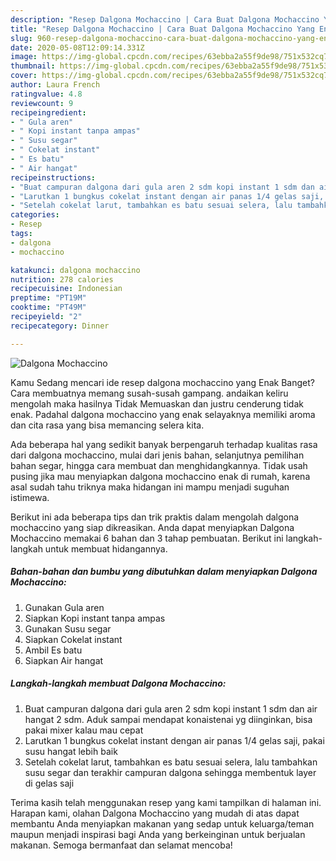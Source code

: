 ```yaml
---
description: "Resep Dalgona Mochaccino | Cara Buat Dalgona Mochaccino Yang Enak Banget"
title: "Resep Dalgona Mochaccino | Cara Buat Dalgona Mochaccino Yang Enak Banget"
slug: 960-resep-dalgona-mochaccino-cara-buat-dalgona-mochaccino-yang-enak-banget
date: 2020-05-08T12:09:14.331Z
image: https://img-global.cpcdn.com/recipes/63ebba2a55f9de98/751x532cq70/dalgona-mochaccino-foto-resep-utama.jpg
thumbnail: https://img-global.cpcdn.com/recipes/63ebba2a55f9de98/751x532cq70/dalgona-mochaccino-foto-resep-utama.jpg
cover: https://img-global.cpcdn.com/recipes/63ebba2a55f9de98/751x532cq70/dalgona-mochaccino-foto-resep-utama.jpg
author: Laura French
ratingvalue: 4.8
reviewcount: 9
recipeingredient:
- " Gula aren"
- " Kopi instant tanpa ampas"
- " Susu segar"
- " Cokelat instant"
- " Es batu"
- " Air hangat"
recipeinstructions:
- "Buat campuran dalgona dari gula aren 2 sdm kopi instant 1 sdm dan air hangat 2 sdm. Aduk sampai mendapat konaistenai yg diinginkan, bisa pakai mixer kalau mau cepat"
- "Larutkan 1 bungkus cokelat instant dengan air panas 1/4 gelas saji, pakai susu hangat lebih baik"
- "Setelah cokelat larut, tambahkan es batu sesuai selera, lalu tambahkan susu segar dan terakhir campuran dalgona sehingga membentuk layer di gelas saji"
categories:
- Resep
tags:
- dalgona
- mochaccino

katakunci: dalgona mochaccino 
nutrition: 278 calories
recipecuisine: Indonesian
preptime: "PT19M"
cooktime: "PT49M"
recipeyield: "2"
recipecategory: Dinner

---
```



![Dalgona Mochaccino](https://img-global.cpcdn.com/recipes/63ebba2a55f9de98/751x532cq70/dalgona-mochaccino-foto-resep-utama.jpg)

Kamu Sedang mencari ide resep dalgona mochaccino yang Enak Banget? Cara membuatnya memang susah-susah gampang. andaikan keliru mengolah maka hasilnya Tidak Memuaskan dan justru cenderung tidak enak. Padahal dalgona mochaccino yang enak selayaknya memiliki aroma dan cita rasa yang bisa memancing selera kita.

Ada beberapa hal yang sedikit banyak berpengaruh terhadap kualitas rasa dari dalgona mochaccino, mulai dari jenis bahan, selanjutnya pemilihan bahan segar, hingga cara membuat dan menghidangkannya. Tidak usah pusing jika mau menyiapkan dalgona mochaccino enak di rumah, karena asal sudah tahu triknya maka hidangan ini mampu menjadi suguhan istimewa.




Berikut ini ada beberapa tips dan trik praktis dalam mengolah dalgona mochaccino yang siap dikreasikan. Anda dapat menyiapkan Dalgona Mochaccino memakai 6 bahan dan 3 tahap pembuatan. Berikut ini langkah-langkah untuk membuat hidangannya.

<!--inarticleads1-->

##### Bahan-bahan dan bumbu yang dibutuhkan dalam menyiapkan Dalgona Mochaccino:

1. Gunakan  Gula aren
1. Siapkan  Kopi instant tanpa ampas
1. Gunakan  Susu segar
1. Siapkan  Cokelat instant
1. Ambil  Es batu
1. Siapkan  Air hangat




<!--inarticleads2-->

##### Langkah-langkah membuat Dalgona Mochaccino:

1. Buat campuran dalgona dari gula aren 2 sdm kopi instant 1 sdm dan air hangat 2 sdm. Aduk sampai mendapat konaistenai yg diinginkan, bisa pakai mixer kalau mau cepat
1. Larutkan 1 bungkus cokelat instant dengan air panas 1/4 gelas saji, pakai susu hangat lebih baik
1. Setelah cokelat larut, tambahkan es batu sesuai selera, lalu tambahkan susu segar dan terakhir campuran dalgona sehingga membentuk layer di gelas saji




Terima kasih telah menggunakan resep yang kami tampilkan di halaman ini. Harapan kami, olahan Dalgona Mochaccino yang mudah di atas dapat membantu Anda menyiapkan makanan yang sedap untuk keluarga/teman maupun menjadi inspirasi bagi Anda yang berkeinginan untuk berjualan makanan. Semoga bermanfaat dan selamat mencoba!
